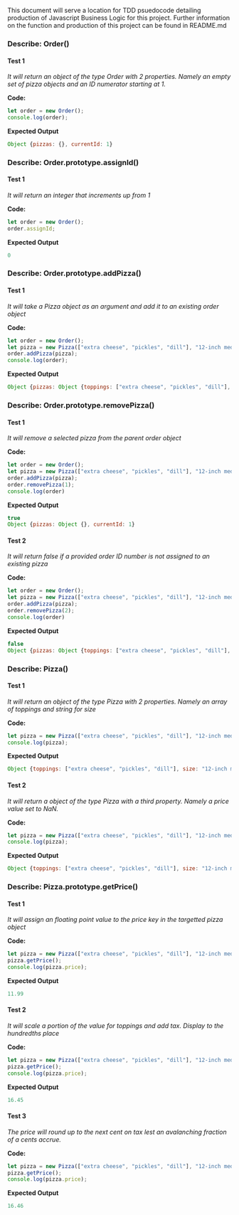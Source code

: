 This document will serve a location for TDD psuedocode detailing production of Javascript Business Logic for this project. Further information on the function and production of this project can be found in README.md

### **Describe:** Order() ###
#### **Test 1** ####
*It will return an object of the type Order with 2 properties. Namely an empty set of pizza objects and an ID numerator starting at 1.*

**Code:**
```javascript
let order = new Order();
console.log(order);
```

**Expected Output**
```javascript
Object {pizzas: {}, currentId: 1}
```

### **Describe:** Order.prototype.assignId() ###
#### **Test 1** ####
*It will return an integer that increments up from 1*

**Code:**
```javascript
let order = new Order();
order.assignId;
```

**Expected Output**
```javascript
0
```

### **Describe:** Order.prototype.addPizza() ###
#### **Test 1** ####
*It will take a Pizza object as an argument and add it to an existing order object*

**Code:**
```javascript
let order = new Order();
let pizza = new Pizza(["extra cheese", "pickles", "dill"], "12-inch medium");
order.addPizza(pizza);
console.log(order);
```

**Expected Output**
```javascript
Object {pizzas: Object {toppings: ["extra cheese", "pickles", "dill"], , size: "12-inch medium"}, currentId: 1}
```

### **Describe:** Order.prototype.removePizza() ###
#### **Test 1** ####
*It will remove a selected pizza from the parent order object*

**Code:**
```javascript
let order = new Order();
let pizza = new Pizza(["extra cheese", "pickles", "dill"], "12-inch medium");
order.addPizza(pizza);
order.removePizza(1);
console.log(order)
```

**Expected Output**
```javascript
true
Object {pizzas: Object {}, currentId: 1}
```

#### **Test 2** ####
*It will return false if a provided order ID number is not assigned to an existing pizza*

**Code:**
```javascript
let order = new Order();
let pizza = new Pizza(["extra cheese", "pickles", "dill"], "12-inch medium");
order.addPizza(pizza);
order.removePizza(2);
console.log(order)
```

**Expected Output**
```javascript
false
Object {pizzas: Object {toppings: ["extra cheese", "pickles", "dill"], , size: "12-inch medium"}, currentId: 1}
```


### **Describe:** Pizza() ###
#### **Test 1** ####
*It will return an object of the type Pizza with 2 properties. Namely an array of toppings and string for size*

**Code:**
```javascript
let pizza = new Pizza(["extra cheese", "pickles", "dill"], "12-inch medium");
console.log(pizza);
```

**Expected Output**
```javascript
Object {toppings: ["extra cheese", "pickles", "dill"], size: "12-inch medium"}
```

#### **Test 2** ####
*It will return a object of the type Pizza with a third property. Namely a price value set to NaN.*

**Code:**
```javascript
let pizza = new Pizza(["extra cheese", "pickles", "dill"], "12-inch medium");
console.log(pizza);
```

**Expected Output**
```javascript
Object {toppings: ["extra cheese", "pickles", "dill"], size: "12-inch medium", price: NaN}
```


### **Describe:** Pizza.prototype.getPrice() ###
#### **Test 1** ####
*It will assign an floating point value to the price key in the targetted pizza object*

**Code:**
```javascript
let pizza = new Pizza(["extra cheese", "pickles", "dill"], "12-inch medium");
pizza.getPrice();
console.log(pizza.price);
```

**Expected Output**
```javascript
11.99
```

#### **Test 2** ####
*It will scale a portion of the value for toppings and add tax. Display to the hundredths place*

**Code:**
```javascript
let pizza = new Pizza(["extra cheese", "pickles", "dill"], "12-inch medium");
pizza.getPrice();
console.log(pizza.price);
```

**Expected Output**
```javascript
16.45
```

#### **Test 3** ####
*The price will round up to the next cent on tax lest an avalanching fraction of a cents accrue.*

**Code:**
```javascript
let pizza = new Pizza(["extra cheese", "pickles", "dill"], "12-inch medium");
pizza.getPrice();
console.log(pizza.price);
```

**Expected Output**
```javascript
16.46
```

